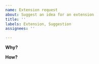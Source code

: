 ```yaml
---
name: Extension request
about: Suggest an idea for an extension
title: ''
labels: Extension, Suggestion
assignees: ''

---
```


<!-- Note that, based on experience, you are better of writing the extension on your own. Its dead simple: https://albertlauncher.github.io/extending/. Dont forget to share it! -->

**Why?**

**How?**
